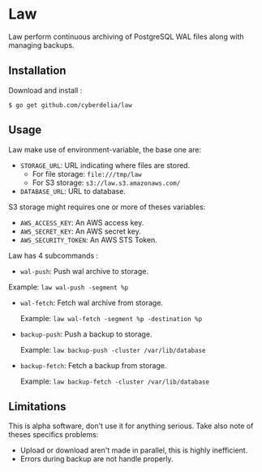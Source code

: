 # Law

Law perform continuous archiving of PostgreSQL WAL files along with managing backups.

## Installation

Download and install :

```
$ go get github.com/cyberdelia/law
```

## Usage

Law make use of environment-variable, the base one are:

 - ``STORAGE_URL``: URL indicating where files are stored.
   * For file storage: ``file:///tmp/law``
   * For S3 storage: ``s3://law.s3.amazonaws.com/``
 - ``DATABASE_URL``: URL to database.

S3 storage might requires one or more of theses variables:

 - ``AWS_ACCESS_KEY``: An AWS access key.
 - ``AWS_SECRET_KEY``: An AWS secret key.
 - ``AWS_SECURITY_TOKEN``: An AWS STS Token.

Law has 4 subcommands :

 - ``wal-push``: Push wal archive to storage. 
  
  Example: ``law wal-push -segment %p``

 - ``wal-fetch``: Fetch wal archive from storage.
 
   Example: ``law wal-fetch -segment %p -destination %p``
   
 - ``backup-push``: Push a backup to storage.
  
   Example: ``law backup-push -cluster /var/lib/database``

 - ``backup-fetch``: Fetch a backup from storage.
   
   Example: ``law backup-fetch -cluster /var/lib/database``


## Limitations

This is alpha software, don't use it for anything serious.
Take also note of theses specifics problems:

 - Upload or download aren't made in parallel, this is highly inefficient.
 - Errors during backup are not handle properly.
